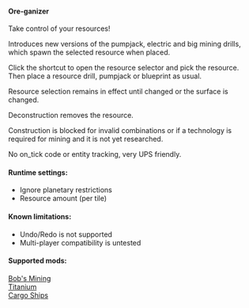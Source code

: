 #### Ore-ganizer  

Take control of your resources!  

Introduces new versions of the pumpjack, electric and big mining drills, which spawn the selected resource when placed.  

Click the shortcut to open the resource selector and pick the resource.  
Then place a resource drill, pumpjack or blueprint as usual.  

Resource selection remains in effect until changed or the surface is changed.  

Deconstruction removes the resource.  

Construction is blocked for invalid combinations or if a technology is required for mining and it is not yet researched.  

No on_tick code or entity tracking, very UPS friendly.

#### Runtime settings:  
* Ignore planetary restrictions  
* Resource amount (per tile)  

#### Known limitations:  
* Undo/Redo is not supported  
* Multi-player compatibility is untested  

#### Supported mods:  
[Bob's Mining](https://mods.factorio.com/mod/bobmining)  
[Titanium](https://mods.factorio.com/mod/bztitanium)  
[Cargo Ships](https://mods.factorio.com/mod/cargo-ships)  

